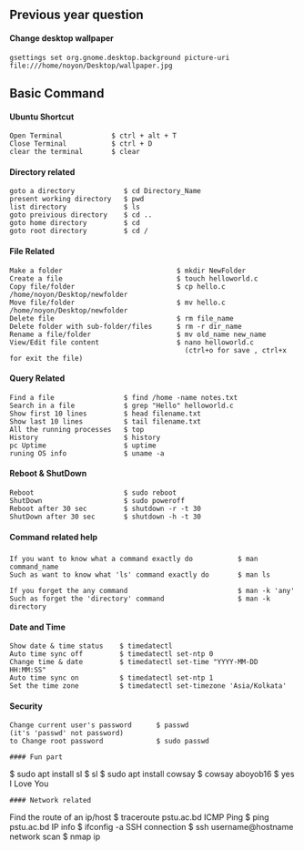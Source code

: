
## Previous year question

#### Change desktop wallpaper
```
gsettings set org.gnome.desktop.background picture-uri file:///home/noyon/Desktop/wallpaper.jpg
```

## Basic Command

#### Ubuntu Shortcut

``` 
Open Terminal            $ ctrl + alt + T
Close Terminal           $ ctrl + D
clear the terminal       $ clear
```

#### Directory related

``` 
goto a directory            $ cd Directory_Name
present working directory   $ pwd
list directory              $ ls
goto preivious directory    $ cd ..
goto home directory         $ cd
goto root directory         $ cd /
```


#### File Related
```
Make a folder                            $ mkdir NewFolder
Create a file                            $ touch helloworld.c
Copy file/folder                         $ cp hello.c /home/noyon/Desktop/newfolder
Move file/folder                         $ mv hello.c /home/noyon/Desktop/newfolder
Delete file                              $ rm file_name
Delete folder with sub-folder/files      $ rm -r dir_name
Rename a file/folder                     $ mv old_name new_name
View/Edit file content                   $ nano helloworld.c
                                           (ctrl+o for save , ctrl+x for exit the file)
```

#### Query Related
```
Find a file                 $ find /home -name notes.txt
Search in a file            $ grep "Hello" helloworld.c
Show first 10 lines         $ head filename.txt
Show last 10 lines          $ tail filename.txt
All the running processes   $ top
History                     $ history
pc Uptime                   $ uptime
runing OS info              $ uname -a

```

#### Reboot & ShutDown
```
Reboot                      $ sudo reboot
ShutDown                    $ sudo poweroff
Reboot after 30 sec         $ shutdown -r -t 30
ShutDown after 30 sec       $ shutdown -h -t 30
```


#### Command related help 

##### 
```
If you want to know what a command exactly do           $ man command_name
Such as want to know what 'ls' command exactly do       $ man ls

If you forget the any command                           $ man -k 'any'
Such as forget the 'directory' command                  $ man -k directory
```

#### Date and Time
```
Show date & time status    $ timedatectl
Auto time sync off         $ timedatectl set-ntp 0
Change time & date         $ timedatectl set-time "YYYY-MM-DD HH:MM:SS"
Auto time sync on          $ timedatectl set-ntp 1
Set the time zone          $ timedatectl set-timezone 'Asia/Kolkata'
```
#### Security
```
Change current user's password      $ passwd
(it's 'passwd' not password)
to Change root password             $ sudo passwd

#### Fun part
```
$ sudo apt install sl
$ sl
$ sudo apt install cowsay
$ cowsay aboyob16
$ yes I Love You
```
#### Network related
```
Find the route of an ip/host    $ traceroute pstu.ac.bd
ICMP Ping                       $ ping pstu.ac.bd
IP info                         $ ifconfig -a
SSH connection                  $ ssh username@hostname
network scan                    $ nmap ip
```
